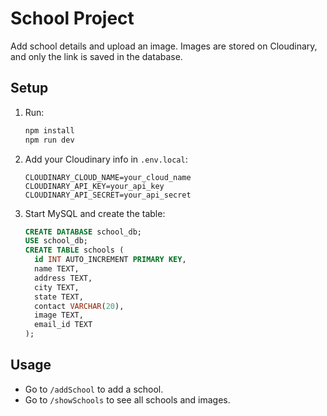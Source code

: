 


# School Project

Add school details and upload an image. Images are stored on Cloudinary, and only the link is saved in the database.

## Setup
1. Run:
	```powershell
	npm install
	npm run dev
	```
2. Add your Cloudinary info in `.env.local`:
	```
	CLOUDINARY_CLOUD_NAME=your_cloud_name
	CLOUDINARY_API_KEY=your_api_key
	CLOUDINARY_API_SECRET=your_api_secret
	```
3. Start MySQL and create the table:
	```sql
	CREATE DATABASE school_db;
	USE school_db;
	CREATE TABLE schools (
	  id INT AUTO_INCREMENT PRIMARY KEY,
	  name TEXT,
	  address TEXT,
	  city TEXT,
	  state TEXT,
	  contact VARCHAR(20),
	  image TEXT,
	  email_id TEXT
	);
	```

## Usage
- Go to `/addSchool` to add a school.
- Go to `/showSchools` to see all schools and images.
